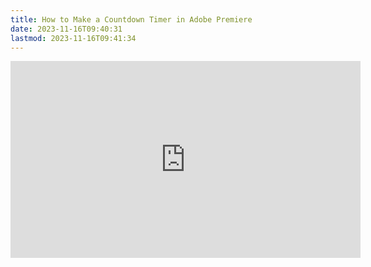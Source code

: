 ```yaml
---
title: How to Make a Countdown Timer in Adobe Premiere
date: 2023-11-16T09:40:31
lastmod: 2023-11-16T09:41:34
---
```


<div class="iframe-16-9-container">
<iframe class="youTubeIframe" width="560" height="315" src="https://www.youtube.com/embed/IsrKMQHzRaY?si=9cZ-P05U2pHbwMG0" title="YouTube video player" frameborder="0" allow="accelerometer; autoplay; clipboard-write; encrypted-media; gyroscope; picture-in-picture; web-share" allowfullscreen></iframe>
</div>
